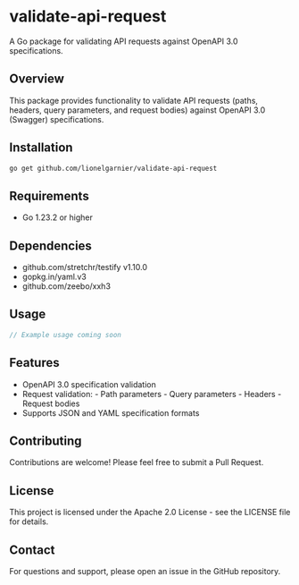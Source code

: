 # validate-api-request

A Go package for validating API requests against OpenAPI 3.0 specifications.

## Overview

This package provides functionality to validate API requests (paths, headers, query parameters, and request bodies) against OpenAPI 3.0 (Swagger) specifications.

## Installation

```bash
go get github.com/lionelgarnier/validate-api-request
```

## Requirements

- Go 1.23.2 or higher

## Dependencies

- github.com/stretchr/testify v1.10.0
- gopkg.in/yaml.v3
- github.com/zeebo/xxh3

## Usage

```go
// Example usage coming soon
```

## Features

- OpenAPI 3.0 specification validation
- Request validation:
        - Path parameters
        - Query parameters
        - Headers
        - Request bodies
- Supports JSON and YAML specification formats

## Contributing

Contributions are welcome! Please feel free to submit a Pull Request.

## License

This project is licensed under the Apache 2.0 License - see the LICENSE file for details.

## Contact

For questions and support, please open an issue in the GitHub repository.
